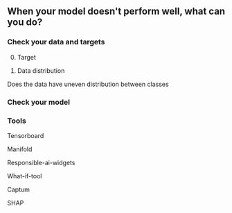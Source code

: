 ## When your model doesn't perform well, what can you do?

### Check your data and targets

0. Target

1. Data distribution

Does the data have uneven distribution between classes


### Check your model

### Tools

Tensorboard

Manifold

Responsible-ai-widgets

What-if-tool

Captum

SHAP
